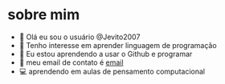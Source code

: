 # sobre mim
- 👋 Olá eu sou o usuário @Jevito2007
- 👀 Tenho interesse em aprender linguagem de programação 
- 🌱 Eu estou aprendendo a usar o Github e programar
- 📨 meu email de contato é [email](@jhonatan.mendesde.oliveira@escola.pr.gov.br)
- 💻 aprendendo em aulas de pensamento computacional 
